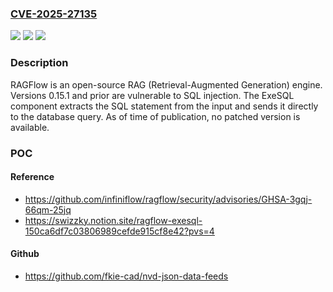 ### [CVE-2025-27135](https://cve.mitre.org/cgi-bin/cvename.cgi?name=CVE-2025-27135)
![](https://img.shields.io/static/v1?label=Product&message=ragflow&color=blue)
![](https://img.shields.io/static/v1?label=Version&message=%3D%20%3C%3D%200.15.1%20&color=brighgreen)
![](https://img.shields.io/static/v1?label=Vulnerability&message=CWE-89%3A%20Improper%20Neutralization%20of%20Special%20Elements%20used%20in%20an%20SQL%20Command%20('SQL%20Injection')&color=brighgreen)

### Description

RAGFlow is an open-source RAG (Retrieval-Augmented Generation) engine. Versions 0.15.1 and prior are vulnerable to SQL injection. The ExeSQL component extracts the SQL statement from the input and sends it directly to the database query. As of time of publication, no patched version is available.

### POC

#### Reference
- https://github.com/infiniflow/ragflow/security/advisories/GHSA-3gqj-66qm-25jq
- https://swizzky.notion.site/ragflow-exesql-150ca6df7c03806989cefde915cf8e42?pvs=4

#### Github
- https://github.com/fkie-cad/nvd-json-data-feeds

